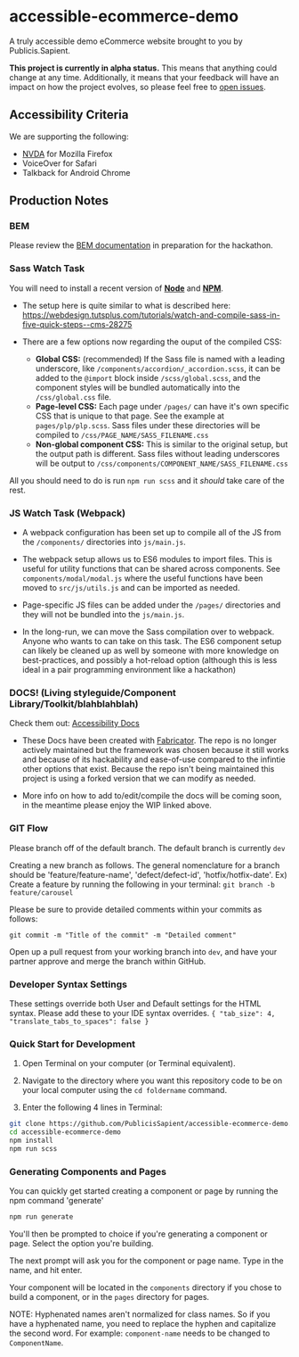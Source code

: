 # accessible-ecommerce-demo

A truly accessible demo eCommerce website brought to you by Publicis.Sapient.

**This project is currently in alpha status.** This means that anything could change at any time. Additionally, it means that your feedback will have an impact on how the project evolves, so please feel free to [open issues](https://github.com/PublicisSapient/accessible-ecommerce-demo/issues).

## Accessibility Criteria

We are supporting the following:

*	[NVDA](https://www.nvaccess.org/) for Mozilla Firefox
*	VoiceOver for Safari
*	Talkback for Android Chrome


## Production Notes

### BEM

Please review the [BEM documentation](http://getbem.com/naming/) in preparation for the hackathon.

### Sass Watch Task

You will need to install a recent version of [**Node**](https://nodejs.org) and [**NPM**](https://www.npmjs.com/).

* The setup here is quite similar to what is described here: https://webdesign.tutsplus.com/tutorials/watch-and-compile-sass-in-five-quick-steps--cms-28275 

* There are a few options now regarding the ouput of the compiled CSS:
    * **Global CSS:** (recommended) If the Sass file is named with a leading underscore, like `/components/accordion/_accordion.scss`, it can be added to the `@import` block inside `/scss/global.scss`, and the component styles will be bundled automatically into the `/css/global.css` file.
	* **Page-level CSS:** Each page under `/pages/` can have it's own specific CSS that is unique to that page. See the example at `pages/plp/plp.scss`. Sass files under these directories will be compiled to `/css/PAGE_NAME/SASS_FILENAME.css`
	* **Non-global component CSS:** This is similar to the original setup, but the output path is different. Sass files without leading underscores will be output to `/css/components/COMPONENT_NAME/SASS_FILENAME.css`

All you should need to do is run `npm run scss` and it *should* take care of the rest.

### JS Watch Task (Webpack)

* A webpack configuration has been set up to compile all of the JS from the `/components/` directories into `js/main.js`.

* The webpack setup allows us to ES6 modules to import files. This is useful for utility functions that can be shared across components. See `components/modal/modal.js` where the useful functions have been moved to `src/js/utils.js` and can be imported as needed.

* Page-specific JS files can be added under the `/pages/` directories and they will not be bundled into the `js/main.js`.

* In the long-run, we can move the Sass compilation over to webpack. Anyone who wants to can take on this task. The ES6 component setup can likely be cleaned up as well by someone with more knowledge on best-practices, and possibly a hot-reload option (although this is less ideal in a pair programming environment like a hackathon)

### DOCS! (Living styleguide/Component Library/Toolkit/blahblahblah)

Check them out: [Accessibility Docs](https://publicissapient.github.io/accessible-ecommerce-demo/docs/v1/index.html)

* These Docs have been created with [Fabricator](https://github.com/fbrctr/fabricator). The repo is no longer actively maintained but the framework was chosen because it still works and because of its hackability and ease-of-use compared to the infintie other options that exist. Because the repo isn't being maintained this project is using a forked version that we can modify as needed.

* More info on how to add to/edit/compile the docs will be coming soon, in the meantime please enjoy the WIP linked above.

### GIT Flow

Please branch off of the default branch. The default branch is currently `dev`

Creating a new branch as follows. The general nomenclature for a branch should be 'feature/feature-name', 'defect/defect-id', 'hotfix/hotfix-date'. Ex) Create a feature by running the following in your terminal:
`
git branch -b feature/carousel
`

Please be sure to provide detailed comments within your commits as follows:

`
git commit -m "Title of the commit" -m "Detailed comment"
`

Open up a pull request from your working branch into `dev`, and have your partner approve and merge the branch within GitHub.

### Developer Syntax Settings
These settings override both User and Default settings for the HTML syntax. Please add these to your IDE syntax overrides.
`
{
	"tab_size": 4,
	"translate_tabs_to_spaces": false
}
`

### Quick Start for Development

1) Open Terminal on your computer (or Terminal equivalent).

2) Navigate to the directory where you want this repository code to be on your local computer using the `cd foldername` command.

3) Enter the following 4 lines in Terminal:

```bash
git clone https://github.com/PublicisSapient/accessible-ecommerce-demo.git
cd accessible-ecommerce-demo
npm install
npm run scss
```
### Generating Components and Pages
You can quickly get started creating a component or page by running the npm command 'generate'

```javascript
npm run generate
```

You'll then be prompted to choice if you're generating a component or page. Select the option you're building.

The next prompt will ask you for the component or page name. Type in the name, and hit enter.

Your component will be located in the `components` directory if you chose to build a component, or in the `pages` directory for pages.

NOTE: Hyphenated names aren't normalized for class names. So if you have a hyphenated name, you need to replace the hyphen and capitalize the second word. For example: `component-name` needs to be changed to `ComponentName`.